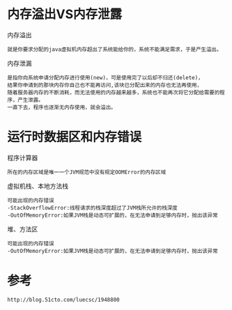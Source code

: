 
# 内存溢出VS内存泄露


内存溢出

    就是你要求分配的java虚拟机内存超出了系统能给你的，系统不能满足需求，于是产生溢出。
    
内存泄漏
    
    是指你向系统申请分配内存进行使用(new)，可是使用完了以后却不归还(delete)，
    结果你申请到的那块内存你自己也不能再访问,该块已分配出来的内存也无法再使用，
    随着服务器内存的不断消耗，而无法使用的内存越来越多，系统也不能再次将它分配给需要的程序，产生泄露。
    一直下去，程序也逐渐无内存使用，就会溢出。


# 运行时数据区和内存错误

程序计算器 

    所在的内存区域是唯一一个JVM规范中没有规定OOMError的内存区域

虚拟机栈、本地方法栈

    可能出现的内存错误
    -StackOverflowError:线程请求的栈深度超过了JVM栈所允许的栈深度 
    -OutOfMemoryError:如果JVM栈是动态可扩展的，在无法申请到足够内存时，抛出该异常

堆、方法区

    可能出现的内存错误
    -OutOfMemoryError:如果JVM栈是动态可扩展的，在无法申请到足够内存时，抛出该异常
  


# 参考

    http://blog.51cto.com/luecsc/1948800
